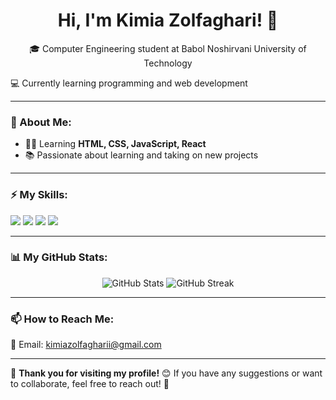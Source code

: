 <h1 align="center">Hi, I'm Kimia Zolfaghari! 👋</h1>

<p align="center">
  🎓 Computer Engineering student at Babol Noshirvani University of Technology
  
  💻 Currently learning programming and web development  
</p>

---

### 🔹 About Me:
- 👩‍💻 Learning **HTML, CSS, JavaScript, React**
- 📚 Passionate about learning and taking on new projects  

---

### ⚡ My Skills:
<p align="left">
  <img src="https://img.shields.io/badge/HTML5-%23E34F26.svg?&style=for-the-badge&logo=html5&logoColor=white" />
  <img src="https://img.shields.io/badge/CSS3-%231572B6.svg?&style=for-the-badge&logo=css3&logoColor=white" />
  <img src="https://img.shields.io/badge/JavaScript-%23F7DF1E.svg?&style=for-the-badge&logo=javascript&logoColor=black" />
  <img src="https://img.shields.io/badge/React-%2361DAFB.svg?&style=for-the-badge&logo=react&logoColor=black" />
</p>

---

### 📊 My GitHub Stats:
<p align="center">
  <img src="https://github-readme-stats.vercel.app/api?username=kimiazolfaghari&show_icons=true&theme=radical" alt="GitHub Stats" />
  <img src="https://github-readme-streak-stats.herokuapp.com/?user=kimiazolfaghari&theme=radical" alt="GitHub Streak" />
</p>

---

### 📫 How to Reach Me:
📧 Email: [kimiazolfagharii@gmail.com](kimiazolfagharii@gmail.com)  

---

🌟 **Thank you for visiting my profile!** 😊 If you have any suggestions or want to collaborate, feel free to reach out! 🚀
